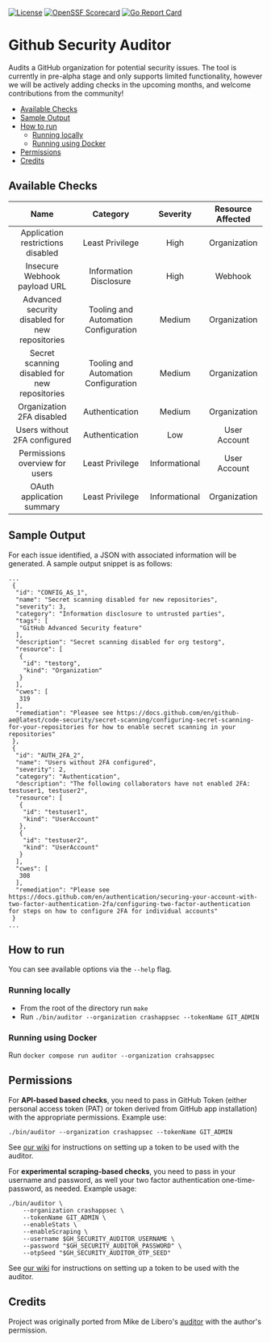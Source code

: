 [![License](https://img.shields.io/badge/License-Apache%202.0-blue.svg)](https://github.com/crashappsec/github-security-auditor/blob/main/LICENSE)
[![OpenSSF Scorecard](https://api.securityscorecards.dev/projects/github.com/ossf/scorecard/badge)](https://api.securityscorecards.dev/projects/github.com/crashappsec/github-security-auditor)
[![Go Report Card](https://goreportcard.com/badge/github.com/ossf/scorecard/v4)](https://goreportcard.com/report/github.com/crashappsec/github-security-auditor)

# Github Security Auditor

Audits a GitHub organization for potential security issues. The tool is
currently in pre-alpha stage and only supports limited functionality, however
we will be actively adding checks in the upcoming months, and welcome
contributions from the community!

<!-- START doctoc generated TOC please keep comment here to allow auto update -->
<!-- DON'T EDIT THIS SECTION, INSTEAD RE-RUN doctoc TO UPDATE -->

- [Available Checks](#available-checks)
- [Sample Output](#sample-output)
- [How to run](#how-to-run)
  - [Running locally](#running-locally)
  - [Running using Docker](#running-using-docker)
- [Permissions](#permissions)
- [Credits](#credits)

<!-- END doctoc generated TOC please keep comment here to allow auto update -->

## Available Checks

|                      Name                       |               Category               |   Severity    | Resource Affected |
| :---------------------------------------------: | :----------------------------------: | :-----------: | :---------------: |
|        Application restrictions disabled        |           Least Privilege            |     High      |   Organization    |
|          Insecure Webhook payload URL           |        Information Disclosure        |     High      |      Webhook      |
| Advanced security disabled for new repositories | Tooling and Automation Configuration |    Medium     |   Organization    |
|  Secret scanning disabled for new repositories  | Tooling and Automation Configuration |    Medium     |   Organization    |
|            Organization 2FA disabled            |            Authentication            |    Medium     |   Organization    |
|          Users without 2FA configured           |            Authentication            |      Low      |   User Account    |
|         Permissions overview for users          |           Least Privilege            | Informational |   User Account    |
|            OAuth application summary            |           Least Privilege            | Informational |   Organization    |

## Sample Output

For each issue identified, a JSON with associated information will be
generated. A sample output snippet is as follows:

```
...
 {
  "id": "CONFIG_AS_1",
  "name": "Secret scanning disabled for new repositories",
  "severity": 3,
  "category": "Information disclosure to untrusted parties",
  "tags": [
   "GitHub Advanced Security feature"
  ],
  "description": "Secret scanning disabled for org testorg",
  "resource": [
   {
    "id": "testorg",
    "kind": "Organization"
   }
  ],
  "cwes": [
   319
  ],
  "remediation": "Pleasee see https://docs.github.com/en/github-ae@latest/code-security/secret-scanning/configuring-secret-scanning-for-your-repositories for how to enable secret scanning in your repositories"
 },
 {
  "id": "AUTH_2FA_2",
  "name": "Users without 2FA configured",
  "severity": 2,
  "category": "Authentication",
  "description": "The following collaborators have not enabled 2FA: testuser1, testuser2",
  "resource": [
   {
    "id": "testuser1",
    "kind": "UserAccount"
   },
   {
    "id": "testuser2",
    "kind": "UserAccount"
   }
  ],
  "cwes": [
   308
  ],
  "remediation": "Please see https://docs.github.com/en/authentication/securing-your-account-with-two-factor-authentication-2fa/configuring-two-factor-authentication for steps on how to configure 2FA for individual accounts"
 }
...
```

## How to run

You can see available options via the `--help` flag.

### Running locally

- From the root of the directory run `make`
- Run `./bin/auditor --organization crashappsec --tokenName GIT_ADMIN`

### Running using Docker

Run `docker compose run auditor --organization crahsappsec`

## Permissions

For **API-based based checks**, you need to pass in GitHub Token
(either personal access token (PAT) or token derived from GitHub app installation)
with the appropriate permissions. Example use:

`./bin/auditor --organization crashappsec --tokenName GIT_ADMIN`

See [our wiki](https://github.com/crashappsec/github-security-auditor/wiki/Setting-up-GitHub#creating-a-token)
for instructions on setting up a token to be used with the auditor.

For **experimental scraping-based checks**, you need to pass in your username
and password, as well your two factor authentication one-time-password, as
needed. Example usage:

```shell
./bin/auditor \
    --organization crashappsec \
    --tokenName GIT_ADMIN \
    --enableStats \
    --enableScraping \
    --username $GH_SECURITY_AUDITOR_USERNAME \
    --password "$GH_SECURITY_AUDITOR_PASSWORD" \
    --otpSeed "$GH_SECURITY_AUDITOR_OTP_SEED"
```

See [our wiki](https://github.com/crashappsec/github-security-auditor/wiki/Setting-up-GitHub#setting-up-2fa-experimental)
for instructions on setting up a token to be used with the auditor.

## Credits

Project was originally ported from Mike de Libero's
[auditor](https://github.com/CodeReconCo/githubsecurityauditor)
with the author's permission.
